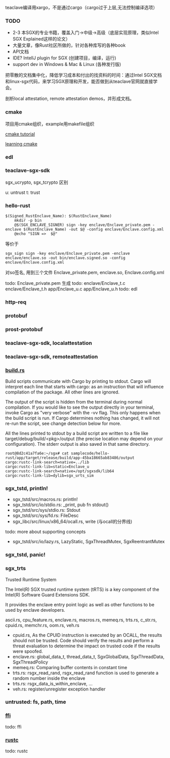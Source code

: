 
teaclave编译用xargo，不是通过cargo（cargo过于上层,无法控制编译选项）

### TODO

- 2-3 本SGX的专业书籍，覆盖入门->中级->高级（底层实现原理，类似Intel SGX Explained这样的论文）
- 大量文章，像Rust社区所做的，针对各种库写的各种book
- API文档
- IDE? IntellJ plugin for SGX (创建项目，编译，运行)
- support dev in Windows & Mac & Linux (各种发行版)

把零散的文档集中化，降低学习成本和付出的找资料的时间：通过Intel SGX文档和linux-sgx代码，来学习SGX原理和开发，能否做到从teaclave官网就直接学会。

剖析local attestation, remote attestation demos，并形成文档。

### cmake

项目用cmake组织，example用makefile组织

[cmake tutorial](https://cmake.org/cmake/help/latest/guide/tutorial/index.html)

[learning cmake](https://github.com/Akagi201/learning-cmake/)

### edl



### teaclave-sgx-sdk

sgx_ucrypto, sgx_tcrypto 区别

u: untrust
t: trust

### hello-rust

```make
$(Signed_RustEnclave_Name): $(RustEnclave_Name)
	mkdir -p bin
	@$(SGX_ENCLAVE_SIGNER) sign -key enclave/Enclave_private.pem -enclave $(RustEnclave_Name) -out $@ -config enclave/Enclave.config.xml
	@echo "SIGN =>  $@"
```
等价于

```shell
sgx_sign sign -key enclave/Enclave_private.pem -enclave enclave/enclave.so -out bin/enclave.signed.so -config enclave/Enclave.config.xml
```

对so签名, 用到三个文件 Enclave_private.pem, enclave.so, Enclave.config.xml

todo: Enclave_private.pem 生成
todo: enclave/Enclave_t.c enclave/Enclave_t.h app/Enclave_u.c app/Enclave_u.h
todo: edl


### http-req

### protobuf

### prost-protobuf

### teaclave-sgx-sdk, localattestation



### teaclave-sgx-sdk, remoteattestation


### [build.rs](https://doc.rust-lang.org/cargo/reference/build-scripts.html)

Build scripts communicate with Cargo by printing to stdout. Cargo will interpret each line that starts with cargo: as an instruction that will influence compilation of the package. All other lines are ignored.

The output of the script is hidden from the terminal during normal compilation. If you would like to see the output directly in your terminal, invoke Cargo as "very verbose" with the -vv flag. This only happens when the build script is run. If Cargo determines nothing has changed, it will not re-run the script, see change detection below for more.

All the lines printed to stdout by a build script are written to a file like target/debug/build/&lt;pkg&gt;/output (the precise location may depend on your configuration). The stderr output is also saved in that same directory.


```shell
root@8d2c41a7fa6e:~/sgx# cat samplecode/hello-rust/app/target/release/build/app-45ba18665ab83486/output
cargo:rustc-link-search=native=../lib
cargo:rustc-link-lib=static=Enclave_u
cargo:rustc-link-search=native=/opt/sgxsdk/lib64
cargo:rustc-link-lib=dylib=sgx_urts_sim
```


### sgx_tstd, println!

- sgx_tstd/src/macros.rs: println!
- sgx_tstd/src/io/stdio.rs: _print, pub fn stdout()
- sgx_tstd/src/sys/stdio.rs: Stdout
- sgx_tstd/src/sys/fd.rs: FileDesc
- sgx_libc/src/linux/x86_64/ocall.rs, write (与ocall的分界线)

todo: more about supporting concepts

- sgx_tstd/src/io/lazy.rs, LazyStatic, SgxThreadMutex, SgxReentrantMutex

### sgx_tstd, panic!

### sgx_trts

Trusted Runtime System

The Intel(R) SGX trusted runtime system (tRTS) is a key component of the Intel(R) 
Software Guard Extensions SDK.

It provides the enclave entry point logic as well as other functions to be used 
by enclave developers.

ascii.rs, cpu_feature.rs, enclave.rs, macros.rs, memeq.rs, trts.rs, 
c_str.rs, cpuid.rs, memchr.rs, oom.rs, veh.rs

- cpuid.rs, As the CPUID instruction is executed by an OCALL, the results should not be trusted. Code should verify the results and perform a threat evaluation to determine the impact on trusted code if the results were spoofed.
- enclave.rs: global_data_t, thread_data_t, SgxGlobalData, SgxThreadData, SgxThreadPolicy 
- memeq.rs: Comparing buffer contents in constant time
- trts.rs: rsgx_read_rand, rsgx_read_rand function is used to generate a random number inside the enclave
- trts.rs: rsgx_data_is_within_enclave, ...
- veh.rs: register/unregister exception handler

### untrusted: fs, path, time


### [ffi](https://doc.rust-lang.org/nomicon/ffi.html)

todo: ffi

### [rustc](https://doc.rust-lang.org/rustc/what-is-rustc.html)

todo: rustc